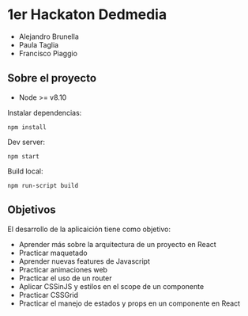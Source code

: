 # 1er Hackaton Dedmedia

- Alejandro Brunella
- Paula Taglia
- Francisco Piaggio

## Sobre el proyecto

- Node >= v8.10  

Instalar dependencias:  
```
npm install
```

Dev server:  
```
npm start
```

Build local:    
```
npm run-script build
```

## Objetivos

El desarrollo de la aplicaición tiene como objetivo:

- Aprender más sobre la arquitectura de un proyecto en React
- Practicar maquetado
- Aprender nuevas features de Javascript
- Practicar animaciones web
- Practicar el uso de un router
- Aplicar CSSinJS y estilos en el scope de un componente
- Practicar CSSGrid
- Practicar el manejo de estados y props en un componente en React
